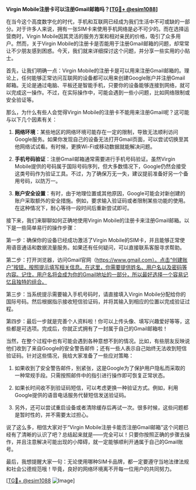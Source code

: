 **Virgin Mobile注册卡可以注册Gmail邮箱吗？[[TG💪+ @esim1088](https://t.me/s/esim1088)]**

在当今这个高度数字化的时代，手机和互联网已经成为我们生活中不可或缺的一部分。对于许多人来说，拥有一张SIM卡来使用手机网络是必不可少的。而在选择运营商时，Virgin Mobile因其灵活的服务方案和相对亲民的价格，吸引了众多用户。然而，关于Virgin Mobile的注册卡是否能用于注册Gmail邮箱的问题，却常常让不少朋友感到困惑。今天，我们就来详细探讨这个问题，并分享一些实用的小贴士。

首先，让我们明确一点：Virgin Mobile的注册卡是可以用来注册Gmail邮箱的。理论上，任何能够正常访问互联网的设备都可以用来创建Google账户并注册Gmail邮箱。无论是通过电脑、平板还是智能手机，只要你的设备能够连接到网络，就可以完成这一操作。不过，在实际操作中，可能会遇到一些小问题，比如网络限制或安全验证等。

那么，为什么有些人会觉得Virgin Mobile的注册卡不能用来注册Gmail呢？这可能与以下几个因素有关：

1. **网络环境**：某些地区的网络环境可能存在一定的限制，导致无法顺利访问Google服务。如果你发现自己的设备无法打开Gmail页面，可以尝试切换至其他网络试试看。有时候，更换Wi-Fi或移动数据就能解决问题。

2. **手机号码验证**：注册Gmail邮箱通常需要进行手机号码验证。虽然Virgin Mobile提供的号码属于国际号码序列，但大多数情况下，Google仍然会接受这类号码作为验证工具。不过，为了确保万无一失，建议提前准备好另一个备用号码，以防万一。

3. **账户安全设置**：有时，由于地理位置或其他原因，Google可能会对新创建的账户采取额外的安全措施。例如，要求输入验证码或者限制某些功能的使用。在这种情况下，耐心等待一段时间后重新尝试即可。

接下来，我们来聊聊如何正确地使用Virgin Mobile的注册卡来注册Gmail邮箱。以下是一些简单易行的操作步骤：

第一步：确保你的设备已经成功激活了Virgin Mobile的SIM卡，并且能够正常使用语音通话和数据流量服务。如果还有任何疑问，可以直接联系客服寻求帮助。

第二步：打开浏览器，访问Gmail官网（https://www.gmail.com）。点击“创建账户”按钮，按照提示填写相关信息。在这里，你需要提供姓名、用户名以及密码等内容。记住，用户名将会成为你的Gmail地址的一部分，所以最好选择一个容易记忆且独特的组合。

第三步：当系统提示需要输入手机号码时，请直接填入Virgin Mobile分配给你的国际号码。然后根据指示接收短信验证码，并将其输入到相应的位置以完成验证过程。

第四步：最后一步就是完善个人资料啦！你可以上传头像、填写兴趣爱好等等，这些都是可选项。完成后，你就正式拥有了一封属于自己的Gmail邮箱啦！

当然，在整个过程中也有可能会遇到各种意想不到的情况。比如，有些朋友反映说他们收到了来自Google的安全警告邮件；还有一些人表示自己始终无法收到短信验证码。针对这些情况，我给大家准备了一些应对策略：

1. 如果收到了安全警告邮件，别紧张，这是Google为了保护用户隐私而采取的一种常规手段。只需按照邮件中的指引进行操作即可恢复正常状态。

2. 如果长时间收不到验证码短信，可以考虑更换一种验证方式。例如，利用Google提供的语音电话服务代替短信发送验证码。

3. 另外，还可以尝试重启设备或者清除缓存后再试一次。很多时候，这些问题都是暂时性的，并不需要太过担心。

说了这么多，相信大家对于“Virgin Mobile注册卡能否注册Gmail邮箱”这个问题已经有了清晰的认识了吧？总结起来就是——完全可以！只要你按照正确的步骤去操作，并且注意解决可能出现的小障碍，就一定能够顺利开通属于自己的Gmail账号。

最后，我想提醒大家一句：无论使用哪种SIM卡品牌，都一定要遵守当地法律法规和社会公德规范哦！毕竟，良好的网络环境离不开每一位用户的共同努力。

[[TG💪+ @esim1088](https://t.me/s/esim1088) ![Image](https://i.postimg.cc/4NQfJmqS/Snipaste-2025-05-13-00-14-12.png)]